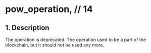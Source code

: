 # pow\_operation, // 14

## 1. Description

The operation is deprecated. The operation used to be a part of the blockchain, but it should not be used any more.